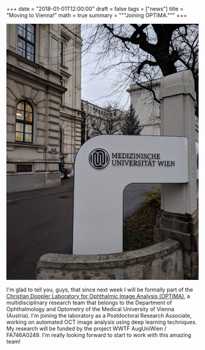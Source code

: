 +++
date = "2018-01-01T12:00:00"
draft = false
tags = ["news"]
title = "Moving to Vienna!"
math = true
summary = """Joining OPTIMA."""
+++

![The entrance to the Medical University of Vienna](/img/meduniwien.jpg)

I'm glad to tell you, guys, that since next week I will be formally part of the [Christian Doppler Laboratory for Ophthalmic Image Analysis (OPTIMA)](https://optima.meduniwien.ac.at/), a multidisciplinary research team that belongs to the Department of Ophthalmology and Optometry of the Medical University of Vienna (Austria). I'm joining the laboratory as a Postdoctoral Research Associate, working on automated OCT image analysis using deep learning techniques. My research will be funded by the project WWTF AugUniWien / FA746A0249. I'm really looking forward to start to work with this amazing team!
